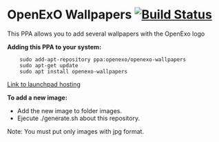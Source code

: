 # OpenExO Wallpapers [![Build Status](https://travis-ci.org/exolever/openexo-wallpapers.svg?branch=master)](https://travis-ci.org/exolever/openexo-wallpapers)


This PPA allows you to add several wallpapers with the OpenExo logo

**Adding this PPA to your system:**

        sudo add-apt-repository ppa:openexo/openexo-wallpapers
        sudo apt-get update
        sudo apt install openexo-wallpapers


[Link to launchpad hosting ](https://launchpad.net/~openexo/+archive/ubuntu/openexo-wallpapers)

**To add a new image:**

- Add the new image to folder images.
- Ejecute ./generate.sh about this repository.

Note: You must put only images with jpg format.
